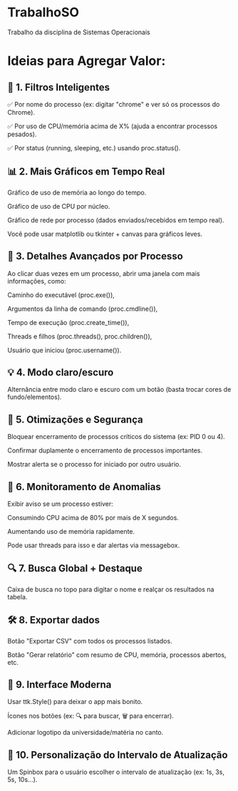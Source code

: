 # TrabalhoSO
Trabalho da disciplina de Sistemas Operacionais


# Ideias para Agregar Valor:

## 🧠 1. Filtros Inteligentes
✅ Por nome do processo (ex: digitar "chrome" e ver só os processos do Chrome).

✅ Por uso de CPU/memória acima de X% (ajuda a encontrar processos pesados).

✅ Por status (running, sleeping, etc.) usando proc.status().

## 📊 2. Mais Gráficos em Tempo Real
Gráfico de uso de memória ao longo do tempo.

Gráfico de uso de CPU por núcleo.

Gráfico de rede por processo (dados enviados/recebidos em tempo real).

Você pode usar matplotlib ou tkinter + canvas para gráficos leves.

## 🧩 3. Detalhes Avançados por Processo
Ao clicar duas vezes em um processo, abrir uma janela com mais informações, como:

Caminho do executável (proc.exe()),

Argumentos da linha de comando (proc.cmdline()),

Tempo de execução (proc.create_time()),

Threads e filhos (proc.threads(), proc.children()),

Usuário que iniciou (proc.username()).

## 💡 4. Modo claro/escuro
Alternância entre modo claro e escuro com um botão (basta trocar cores de fundo/elementos).

## 🧠 5. Otimizações e Segurança
Bloquear encerramento de processos críticos do sistema (ex: PID 0 ou 4).

Confirmar duplamente o encerramento de processos importantes.

Mostrar alerta se o processo for iniciado por outro usuário.

## 🧪 6. Monitoramento de Anomalias
Exibir aviso se um processo estiver:

Consumindo CPU acima de 80% por mais de X segundos.

Aumentando uso de memória rapidamente.

Pode usar threads para isso e dar alertas via messagebox.

## 🔍 7. Busca Global + Destaque
Caixa de busca no topo para digitar o nome e realçar os resultados na tabela.

## 🛠️ 8. Exportar dados
Botão "Exportar CSV" com todos os processos listados.

Botão "Gerar relatório" com resumo de CPU, memória, processos abertos, etc.

## 🎨 9. Interface Moderna
Usar ttk.Style() para deixar o app mais bonito.

Ícones nos botões (ex: 🔍 para buscar, 🗑️ para encerrar).

Adicionar logotipo da universidade/matéria no canto.

## 💬 10. Personalização do Intervalo de Atualização
Um Spinbox para o usuário escolher o intervalo de atualização (ex: 1s, 3s, 5s, 10s...).
